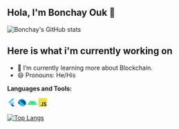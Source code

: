## Hola, I'm Bonchay Ouk 👋


![Bonchay's GitHub stats](https://github-readme-stats.vercel.app/api?username=BonchayHi5&show_icons=true&theme=radical)




<!-- <a href="https://twitter.com/BonchayO">
  <img align="left" alt="Twitter" width="22px" src="https://www.lter-europe.net/document-archive/image-gallery/albums/logos/TwitterLogo_55acee.png/image" />
</a>
<a href="https://www.linkedin.com/in/bonchay-ouk-44a2901b8/">
  <img align="left" alt="Linkdein" width="22px" src="https://cdn.jsdelivr.net/npm/simple-icons@v3/icons/linkedin.svg" />
</a>
<a href="https://github.com/BonchayHi5">
  <img align="left" alt=" Github" width="22px" src="https://cdn.jsdelivr.net/npm/simple-icons@v3/icons/github.svg" />
</a>
<a href="https://t.me/bonchayouk">
  <img align="left" alt="Telegram" width="22px" src="https://cdn.jsdelivr.net/npm/simple-icons@v3/icons/telegram.svg" />
</a>
<a href="">
  <img align="left" alt="Instagram" width="22px" src="https://cdn.jsdelivr.net/npm/simple-icons@v3/icons/instagram.svg" />
</a>
<a href="">
  <img align="left" alt="Facebook" width="22px" src="https://cdn.jsdelivr.net/npm/simple-icons@v3/icons/facebook.svg" />
</a>
<a href="">
  <img align="left" alt="Youtube" width="22px" src="https://cdn.jsdelivr.net/npm/simple-icons@v3/icons/youtube.svg" />
</a> -->

<!-- <br/> -->
<!-- <br/> -->


## Here is what i'm currently working on


- 🌱 I’m currently learning more about Blockchain.
- 😄 Pronouns: He/His



**Languages and Tools:**  

<code><img height="20" src="https://raw.githubusercontent.com/github/explore/80688e429a7d4ef2fca1e82350fe8e3517d3494d/topics/flutter/flutter.png"></code>
<code><img height="20" src="https://raw.githubusercontent.com/github/explore/80688e429a7d4ef2fca1e82350fe8e3517d3494d/topics/dart/dart.png"></code>
<code><img height="20" src="https://raw.githubusercontent.com/github/explore/80688e429a7d4ef2fca1e82350fe8e3517d3494d/topics/android/android.png"></code>
<code><img height="20" src="https://raw.githubusercontent.com/github/explore/80688e429a7d4ef2fca1e82350fe8e3517d3494d/topics/javascript/javascript.png"></code>
 

[![Top Langs](https://github-readme-stats.vercel.app/api/top-langs/?username=BonchayHi5&layout=compact)](https://github.com/anuraghazra/github-readme-stats)


</div>

